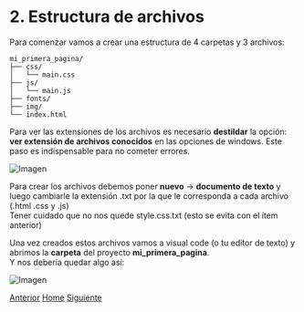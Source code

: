 # 2. Estructura de archivos

Para comenzar vamos a crear una estructura de 4 carpetas y 3 archivos:

```
mi_primera_pagina/
├── css/
│   └── main.css
├── js/
│   └── main.js
├── fonts/
├── img/
└── index.html

```


Para ver las extensiones de los archivos es necesario **destildar** la opción: **ver extensión de archivos conocidos** en las opciones de windows. Este paso es indispensable para no cometer errores.

![Imagen](https://fgarciajulia.github.io/mi_primera_pagina/img/captura2.jpg)


Para crear los archivos debemos poner **nuevo** -> **documento de texto** y luego cambiarle la extensión .txt por la que le corresponda a cada archivo (.html .css y .js) <br />
Tener cuidado que no nos quede style.css.txt (esto se evita con el ítem anterior)
 
Una vez creados estos archivos vamos a visual code (o tu editor de texto) y abrimos la **carpeta** del proyecto **mi_primera_pagina**.<br />
Y nos debería quedar algo así:

![Imagen](https://fgarciajulia.github.io/mi_primera_pagina/img/estructura.jpg)


<div class="Grid">
    <a href="https://fgarciajulia.github.io/mi_primera_pagina/entorno-trabajo" class="my-btn anterior">Anterior</a>
    <a href="https://fgarciajulia.github.io/mi_primera_pagina" class="my-btn home">Home</a>
    <a href="https://fgarciajulia.github.io/mi_primera_pagina/instalacion-bootstrap" class="my-btn siguiente">Siguiente</a>
</div>